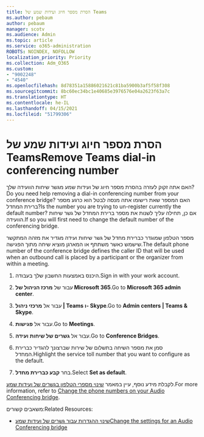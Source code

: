 ```yaml
---
title: הסרת מספר חיוג ועידות שמע של Teams
ms.author: pebaum
author: pebaum
manager: scotv
ms.audience: Admin
ms.topic: article
ms.service: o365-administration
ROBOTS: NOINDEX, NOFOLLOW
localization_priority: Priority
ms.collection: Adm_O365
ms.custom:
- "9002248"
- "4540"
ms.openlocfilehash: 8d78351a15886021621c81ba5900b3af5f58f308
ms.sourcegitcommit: 8bc60ec34bc1e40685e3976576e04a2623f63a7c
ms.translationtype: HT
ms.contentlocale: he-IL
ms.lasthandoff: 04/15/2021
ms.locfileid: "51799306"
---
```

# <a name="remove-teams-dial-in-conferencing-number"></a><span data-ttu-id="706ed-102">הסרת מספר חיוג ועידות שמע של Teams</span><span class="sxs-lookup"><span data-stu-id="706ed-102">Remove Teams dial-in conferencing number</span></span>

<span data-ttu-id="706ed-103">האם אתה זקוק לעזרה בהסרת מספר חיוג של ועידות שמע מגשר שיחות הוועידה שלך?</span><span class="sxs-lookup"><span data-stu-id="706ed-103">Do you need help removing a dial-in conferencing number from your conference bridge?</span></span> <span data-ttu-id="706ed-104">האם המספר שאת רישומו אתה מנסה לבטל הוא כרגע מספר ברירת המחדל?</span><span class="sxs-lookup"><span data-stu-id="706ed-104">Is the number you are trying to un-register currently the default number?</span></span> <span data-ttu-id="706ed-105">אם כן, תחילה עליך לשנות את מספר ברירת המחדל של גשר שיחות הוועידה.</span><span class="sxs-lookup"><span data-stu-id="706ed-105">If so you will first need to change the default number of the conferencing bridge.</span></span>

<span data-ttu-id="706ed-106">מספר הטלפון שמוגדר כברירת מחדל של גשר שיחות ועידה מגדיר את מזהה המתקשר שישמש כאשר משתתף או המארגן מוציא שיחה מתוך הפגישה.</span><span class="sxs-lookup"><span data-stu-id="706ed-106">The default phone number of the conference bridge defines the caller ID that will be used when an outbound call is placed by a participant or the organizer from within a meeting.</span></span>

1. <span data-ttu-id="706ed-107">היכנס באמצעות החשבון שלך בעבודה.</span><span class="sxs-lookup"><span data-stu-id="706ed-107">Sign in with your work account.</span></span>

2. <span data-ttu-id="706ed-108">עבור של **מרכז הניהול של Microsoft 365**.</span><span class="sxs-lookup"><span data-stu-id="706ed-108">Go to **Microsoft 365 admin center**.</span></span>

3. <span data-ttu-id="706ed-109">עבור אל **מרכזי ניהול | Teams ו- Skype**.</span><span class="sxs-lookup"><span data-stu-id="706ed-109">Go to **Admin centers | Teams & Skype**.</span></span>

4. <span data-ttu-id="706ed-110">עבור אל **פגישות**.</span><span class="sxs-lookup"><span data-stu-id="706ed-110">Go to **Meetings**.</span></span>

5. <span data-ttu-id="706ed-111">עבור אל **גשרים של שיחות ועידה**.</span><span class="sxs-lookup"><span data-stu-id="706ed-111">Go to **Conference Bridges**.</span></span>

6. <span data-ttu-id="706ed-112">סמן את מספר השיחה בתשלום של שירות שברצונך להגדיר כברירת המחדל.</span><span class="sxs-lookup"><span data-stu-id="706ed-112">Highlight the service toll number that you want to configure as the default.</span></span>

7. <span data-ttu-id="706ed-113">בחר **קבע כברירת מחדל**.</span><span class="sxs-lookup"><span data-stu-id="706ed-113">Select **Set as default**.</span></span>

<span data-ttu-id="706ed-114">לקבלת מידע נוסף, עיין במאמר [שינוי מספרי הטלפון בגשרים של ועידות שמע](https://docs.microsoft.com/microsoftteams/change-the-phone-numbers-on-your-audio-conferencing-bridge).</span><span class="sxs-lookup"><span data-stu-id="706ed-114">For more information, refer to [Change the phone numbers on your Audio Conferencing bridge](https://docs.microsoft.com/microsoftteams/change-the-phone-numbers-on-your-audio-conferencing-bridge).</span></span>

<span data-ttu-id="706ed-115">משאבים קשורים:</span><span class="sxs-lookup"><span data-stu-id="706ed-115">Related Resources:</span></span>

- [<span data-ttu-id="706ed-116">שינוי ההגדרות עבור גשרים של ועידות שמע</span><span class="sxs-lookup"><span data-stu-id="706ed-116">Change the settings for an Audio Conferencing bridge</span></span>](https://docs.microsoft.com/microsoftteams/change-the-settings-for-an-audio-conferencing-bridge)
